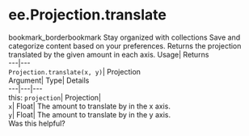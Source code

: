  
#  ee.Projection.translate
bookmark_borderbookmark Stay organized with collections  Save and categorize content based on your preferences.
Returns the projection translated by the given amount in each axis. 
Usage| Returns  
---|---  
`Projection.translate(x, y)`| Projection  
Argument| Type| Details  
---|---|---  
this: `projection`| Projection|   
`x`| Float| The amount to translate by in the x axis.  
`y`| Float| The amount to translate by in the y axis.  
Was this helpful?

